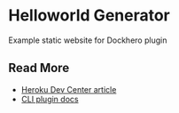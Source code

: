 Helloworld Generator
=====================

Example static website for Dockhero plugin

Read More
---------

* [Heroku Dev Center article](https://devcenter.heroku.com/articles/dockhero?preview=1)
* [CLI plugin docs](https://github.com/cloudcastle/dockhero-cli)

